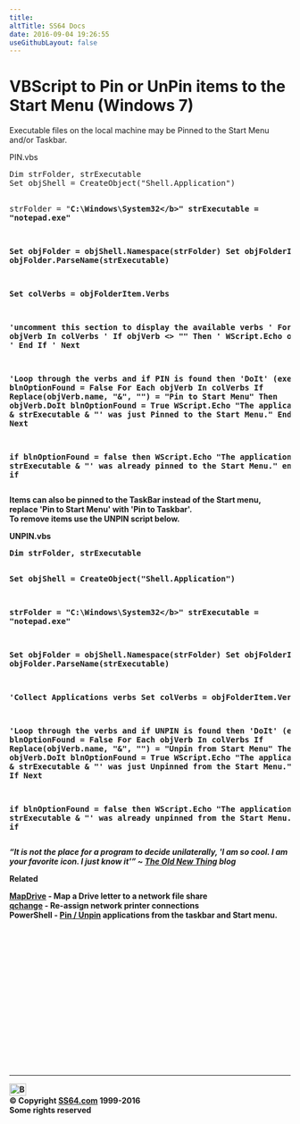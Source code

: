 ```yaml
---
title:
altTitle: SS64 Docs
date: 2016-09-04 19:26:55
useGithubLayout: false
---
```

<!-- #BeginLibraryItem "/Library/head_vbsyntax.lbi" --><!-- #EndLibraryItem --><h1>VBScript to Pin or UnPin items to the Start Menu (Windows 7)</h1> 
<p>Executable files on the local machine may be Pinned to the Start Menu and/or Taskbar.</p>
<p>PIN.vbs</p>
<pre>Dim strFolder, strExecutable
Set objShell = CreateObject("Shell.Application")

strFolder = "<b>C:\Windows\System32\</b>"
strExecutable = "<b>notepad.exe</b>"

Set objFolder = objShell.Namespace(strFolder)
Set objFolderItem = objFolder.ParseName(strExecutable)

Set colVerbs = objFolderItem.Verbs

'uncomment this section to display the available verbs
' For Each objVerb In colVerbs
'    If objVerb &lt;&gt; "" Then
'       WScript.Echo objVerb
'    End If
' Next

'Loop through the verbs and if PIN is found then 'DoIt' (execute)
blnOptionFound = False
For Each objVerb In colVerbs
   If Replace(objVerb.name, "&amp;", "") = "Pin to Start Menu" Then
      objVerb.DoIt
      blnOptionFound = True
      WScript.Echo "The application '" &amp; strExecutable &amp; "' was just Pinned to the Start Menu."
   End If
Next

if blnOptionFound = false then
   WScript.Echo "The application '" &amp; strExecutable &amp; "' was already pinned to the Start Menu."
end if</pre>
<p> Items can also be pinned to the TaskBar instead of the Start menu, replace 'Pin to Start Menu' with 'Pin to Taskbar'.<br>
To remove items use the UNPIN script below.</p>
<p>UNPIN.vbs</p>
<pre>Dim strFolder, strExecutable

Set objShell = CreateObject("Shell.Application")

strFolder = "<b>C:\Windows\System32\</b>"
strExecutable = "<b>notepad.exe</b>"

Set objFolder = objShell.Namespace(strFolder)
Set objFolderItem = objFolder.ParseName(strExecutable)

'Collect Applications verbs
Set colVerbs = objFolderItem.Verbs

'Loop through the verbs and if UNPIN is found then 'DoIt' (execute)
blnOptionFound = False
For Each objVerb In colVerbs
   If Replace(objVerb.name, "&amp;", "") = "Unpin from Start Menu" Then
      objVerb.DoIt
      blnOptionFound = True
      WScript.Echo "The application '" &amp; strExecutable &amp; "' was just Unpinned from the Start Menu."
   End If
Next

if blnOptionFound = false then
   WScript.Echo "The application '" &amp; strExecutable &amp; "' was already unpinned from the Start Menu."
end if</pre>
<p class="quote"><i>“It is not the place for a program to decide unilaterally, 'I am so cool. I am your favorite icon. I just know it'” ~ <a href="http://blogs.msdn.com/b/oldnewthing/archive/2003/09/03/54760.aspx">The Old New Thing</a> blog</i></p>
<p>Related</p>
<p> <a href="syntax-mapdrive.html">MapDrive</a> - Map a Drive letter to a network file share<br>
<a href="syntax-qchange.html">qchange</a> - Re-assign network printer connections<br>
PowerShell - <a href="https://gallery.technet.microsoft.com/scriptcenter/b66434f1-4b3f-4a94-8dc3-e406eb30b750">Pin / Unpin</a> applications from the taskbar and Start menu.</p><!-- #BeginLibraryItem "/Library/foot_vb.lbi" --><p>
<!-- VB300 -->
<ins class="adsbygoogle" style="display:inline-block;width:300px;height:250px" data-ad-client="ca-pub-6140977852749469" data-ad-slot="1683739502"></ins>
<script>
(adsbygoogle = window.adsbygoogle || []).push({});
</script></p>
<hr>
<div id="bl" class="footer"><a href="syntax-pin.html#"><img src="../images/top.png" width="30" height="22" alt="Back to the Top"></a></div>
<div id="br" class="footer, tagline">© Copyright <a href="http://ss64.com/">SS64.com</a> 1999-2016<br>
Some rights reserved</div><!-- #EndLibraryItem -->

